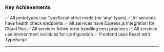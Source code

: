 ### Key Achievements
✅ All prototypes use TypeScript strict mode (no 'any' types)
✅ All services have health check endpoints
✅ All services have Express.js integration for Cloud Run
✅ All services follow error handling best practices
✅ All services use environment variables for configuration
✅ Frontend uses React with TypeScript

---

